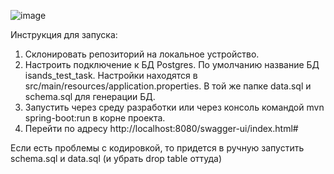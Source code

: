 ![image](https://github.com/ma3xim/isands_test_task/assets/29982333/3d255c1e-5079-41f8-96c1-cc392ae4cbc3)


Инструкция для запуска:
1. Склонировать репозиторий на локальное устройство.
2. Настроить подключение к БД Postgres. По умолчанию название БД isands_test_task. Настройки находятся в src/main/resources/application.properties. В той же папке data.sql и schema.sql для генерации БД.
3. Запустить через среду разработки или через консоль командой mvn spring-boot:run в корне проекта.
4. Перейти по адресу http://localhost:8080/swagger-ui/index.html#


Если есть проблемы с кодировкой, то придется в ручную запустить schema.sql и data.sql (и убрать drop table оттуда)
